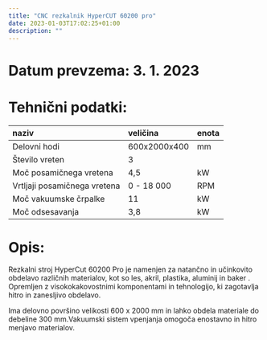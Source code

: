 ```yaml
---
title: "CNC rezkalnik HyperCUT 60200 pro"
date: 2023-01-03T17:02:25+01:00
description: ""
---
```

<!-- ![Letak](letak.png) -->
# Datum prevzema: 3. 1. 2023
# Tehnični podatki:
| naziv | veličina | enota |
| :-- | :-- | :-- |
| Delovni hodi | 600x2000x400 | mm |
| Število vreten | 3 | |
| Moč posamičnega vretena | 4,5 | kW |
| Vrtljaji posamičnega vretena | 0 - 18 000 | RPM |
| Moč vakuumske črpalke | 11 | kW
| Moč odsesavanja | 3,8 | kW
# Opis: 
Rezkalni stroj HyperCut 60200 Pro je namenjen za natančno in učinkovito obdelavo različnih materialov, kot so les, akril, plastika, aluminij in baker . Opremljen z visokokakovostnimi komponentami in tehnologijo, ki zagotavlja hitro in zanesljivo obdelavo.

Ima delovno površino velikosti 600 x 2000 mm in lahko obdela materiale do debeline 300 mm.Vakuumski sistem vpenjanja omogoča enostavno in hitro menjavo materialov.
